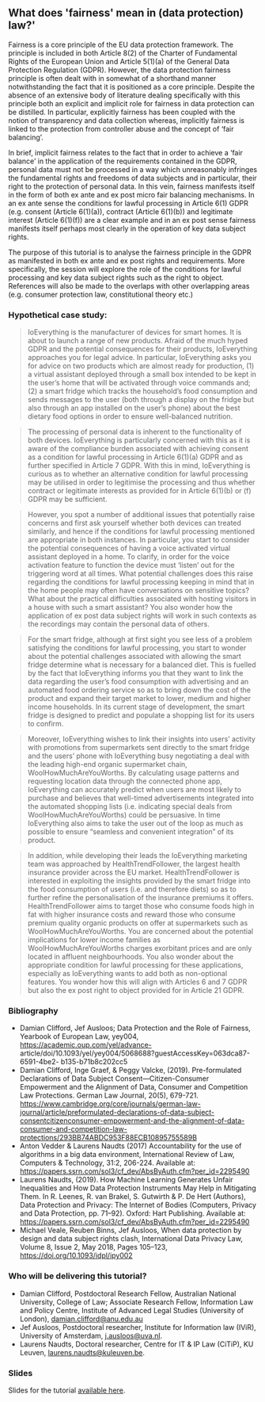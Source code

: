 ## What does 'fairness' mean in (data protection) law?'

Fairness is a core principle of the EU data protection framework. The principle is included in both Article 8(2) of the Charter of Fundamental Rights of the European Union and Article 5(1)(a) of the General Data Protection Regulation (GDPR). However, the data protection fairness principle is often dealt with in somewhat of a shorthand manner notwithstanding the fact that it is positioned as a core principle. Despite the absence of an extensive body of literature dealing specifically with this principle both an explicit and implicit role for fairness in data protection can be distilled. In particular, explicitly fairness has been coupled with the notion of transparency and data collection whereas, implicitly fairness is linked to the protection from controller abuse and the concept of ‘fair balancing’. 

In brief, implicit fairness relates to the fact that in order to achieve a ‘fair balance’ in the application of the requirements contained in the GDPR, personal data must not be processed in a way which unreasonably infringes the fundamental rights and freedoms of data subjects and in particular, their right to the protection of personal data. In this vein, fairness manifests itself in the form of both ex ante and ex post micro fair balancing mechanisms. In an ex ante sense the conditions for lawful processing in Article 6(1) GDPR (e.g. consent (Article 6(1)(a)), contract (Article 6(1)(b)) and legitimate interest (Article 6(1)(f)) are a clear example and in an ex post sense fairness manifests itself perhaps most clearly in the operation of key data subject rights. 

The purpose of this tutorial is to analyse the fairness principle in the GDPR as manifested in both ex ante and ex post rights and requirements. More specifically, the session will explore the role of the conditions for lawful processing and key data subject rights such as the right to object. References will also be made to the overlaps with other overlapping areas (e.g. consumer protection law, constitutional theory etc.)

### Hypothetical case study:

> IoEverything is the manufacturer of devices for smart homes. It is about to launch a range of new products. Afraid of the much hyped GDPR and the potential consequences for their products, IoEverything approaches you for legal advice. In particular, IoEverything asks you for advice on two products which are almost ready for production, (1) a virtual assistant deployed through a small box intended to be kept in the user’s home that will be activated through voice commands and; (2) a smart fridge which tracks the household’s food consumption and sends messages to the user (both through a display on the fridge but also through an app installed on the user’s phone) about the best dietary food options in order to ensure well-balanced nutrition.

> The processing of personal data is inherent to the functionality of both devices. IoEverything is particularly concerned with this as it is aware of the compliance burden associated with achieving consent as a condition for lawful processing in Article 6(1)(a) GDPR and as further specified in Article 7 GDPR. With this in mind, IoEverything is curious as to whether an alternative condition for lawful processing may be utilised in order to legitimise the processing and thus whether contract or legitimate interests as provided for in Article 6(1)(b) or (f) GDPR may be sufficient. 

> However, you spot a number of additional issues that potentially raise concerns and first ask yourself whether both devices can treated similarly, and hence if the conditions for lawful processing mentioned are appropriate in both instances. In particular, you start to consider the potential consequences of having a voice activated virtual assistant deployed in a home. To clarify, in order for the voice activation feature to function the device must ‘listen’ out for the triggering word at all times. What potential challenges does this raise regarding the conditions for lawful processing keeping in mind that in the home people may often have conversations on sensitive topics? What about the practical difficulties associated with hosting visitors in a house with such a smart assistant? You also wonder how the application of ex post data subject rights will work in such contexts as the recordings may contain the personal data of others. 

> For the smart fridge, although at first sight you see less of a problem satisfying the conditions for lawful processing, you start to wonder about the potential challenges associated with allowing the smart fridge determine what is necessary for a balanced diet. This is fuelled by the fact that IoEverything informs you that they want to link the data regarding the user’s food consumption with advertising and an automated food ordering service so as to bring down the cost of the product and expand their target market to lower, medium and higher income households. In its current stage of development, the smart fridge is designed to predict and populate a shopping list for its users to confirm. 

> Moreover, IoEverything wishes to link their insights into users’ activity with promotions from supermarkets sent directly to the smart fridge and the users’ phone with IoEverything busy negotiating a deal with the leading high-end organic supermarket chain, WoolHowMuchAreYouWorths. By calculating usage patterns and requesting location data through the connected phone app, IoEverything can accurately predict when users are most likely to purchase and believes that well-timed advertisements integrated into the automated shopping lists (i.e. indicating special deals from WoolHowMuchAreYouWorths) could be persuasive. In time IoEverything also aims to take the user out of the loop as much as possible to ensure “seamless and convenient integration” of its product. 

> In addition, while developing their leads the IoEverything marketing team was approached by HealthTrendFollower, the largest health insurance provider across the EU market. HealthTrendFollower is interested in exploiting the insights provided by the smart fridge into the food consumption of users (i.e. and therefore diets) so as to further refine the personalisation of the insurance premiums it offers. HealthTrendFollower aims to target those who consume foods high in fat with higher insurance costs and reward those who consume premium quality organic products on offer at supermarkets such as WoolHowMuchAreYouWorths. You are concerned about the potential implications for lower income families as WoolHowMuchAreYouWorths charges exorbitant prices and are only located in affluent neighbourhoods. You also wonder about the appropriate condition for lawful processing for these applications, especially as IoEverything wants to add both as non-optional features. You wonder how this will align with Articles 6 and 7 GDPR but also the ex post right to object provided for in Article 21 GDPR.


### Bibliography 

- Damian Clifford, Jef Ausloos; Data Protection and the Role of Fairness, Yearbook of European Law, yey004, https://academic.oup.com/yel/advance- article/doi/10.1093/yel/yey004/5068688?guestAccessKey=063dca87-6591-4be2- b135-b71b8c202cc5 
- Damian Clifford, Inge Graef, & Peggy Valcke, (2019). Pre-formulated Declarations of Data Subject Consent—Citizen-Consumer Empowerment and the Alignment of Data, Consumer and Competition Law Protections. German Law Journal, 20(5), 679-721. https://www.cambridge.org/core/journals/german-law-journal/article/preformulated-declarations-of-data-subject-consentcitizenconsumer-empowerment-and-the-alignment-of-data-consumer-and-competition-law-protections/293BB74ABDC953F88ECB10895755589B 
- Anton Vedder & Laurens Naudts (2017) Accountability for the use of algorithms in a big data environment, International Review of Law, Computers & Technology, 31:2, 206-224. Available at: https://papers.ssrn.com/sol3/cf_dev/AbsByAuth.cfm?per_id=2295490 
- Laurens Naudts, (2019). How Machine Learning Generates Unfair Inequalities and How Data Protection Instruments May Help in Mitigating Them. In R. Leenes, R. van Brakel, S. Gutwirth & P. De Hert (Authors), Data Protection and Privacy: The Internet of Bodies (Computers, Privacy and Data Protection, pp. 71–92). Oxford: Hart Publishing. Available at: https://papers.ssrn.com/sol3/cf_dev/AbsByAuth.cfm?per_id=2295490 
- Michael Veale, Reuben Binns, Jef Ausloos, When data protection by design and data subject rights clash, International Data Privacy Law, Volume 8, Issue 2, May 2018, Pages 105–123, https://doi.org/10.1093/idpl/ipy002 

### Who will be delivering this tutorial?

- Damian Clifford, Postdoctoral Research Fellow, Australian National University, College of Law; Associate Research Fellow, Information Law and Policy Centre, Institute of Advanced Legal Studies (University of London), damian.clifford@anu.edu.au
- Jef Ausloos, Postdoctoral researcher, Institute for Information law (IViR), University of Amsterdam, j.ausloos@uva.nl.
- Laurens Naudts, Doctoral researcher, Centre for IT & IP Law (CiTiP), KU Leuven, laurens.naudts@kuleuven.be.


### Slides

Slides for the tutorial [available here](https://github.com/fat2020tutorials/fairness-in-dp-law/blob/master/Clifford.Ausloos.Naudts_What%20does%20'fairness'%20mean%20in%20(data%20protection)%20law.FAT%20Tutorial%20revLNF.pptx).
